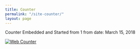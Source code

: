 ```yaml
---
title: Counter
permalink: "/site-counter/"
layout: page
---
```


Counter Embedded and Started from 1 from date: March 15, 2018 


<a href="https://smallseotools.com/visitor-hit-counter/" target="_blank" title="Web Counter">
    <img src="https://smallseotools.com/counterDisplay?code=e52296ac3b6252b681ca51a4c2fba87f&style=0013&pad=5&type=page&initCount=1"  title="Web Counter" Alt="Web Counter" border="0">
</a>
